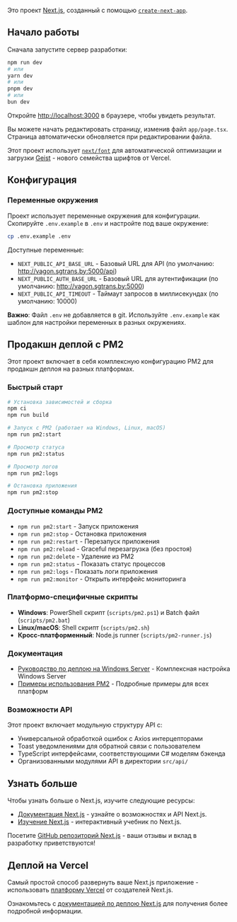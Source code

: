Это проект [Next.js](https://nextjs.org), созданный с помощью [`create-next-app`](https://nextjs.org/docs/app/api-reference/cli/create-next-app).

## Начало работы

Сначала запустите сервер разработки:

```bash
npm run dev
# или
yarn dev
# или
pnpm dev
# или
bun dev
```

Откройте [http://localhost:3000](http://localhost:3000) в браузере, чтобы увидеть результат.

Вы можете начать редактировать страницу, изменив файл `app/page.tsx`. Страница автоматически обновляется при редактировании файла.

Этот проект использует [`next/font`](https://nextjs.org/docs/app/building-your-application/optimizing/fonts) для автоматической оптимизации и загрузки [Geist](https://vercel.com/font) - нового семейства шрифтов от Vercel.

## Конфигурация

### Переменные окружения

Проект использует переменные окружения для конфигурации. Скопируйте `.env.example` в `.env` и настройте под ваше окружение:

```bash
cp .env.example .env
```

Доступные переменные:
- `NEXT_PUBLIC_API_BASE_URL` - Базовый URL для API (по умолчанию: http://vagon.sgtrans.by:5000/api)
- `NEXT_PUBLIC_AUTH_BASE_URL` - Базовый URL для аутентификации (по умолчанию: http://vagon.sgtrans.by:5000)
- `NEXT_PUBLIC_API_TIMEOUT` - Таймаут запросов в миллисекундах (по умолчанию: 10000)

**Важно**: Файл `.env` не добавляется в git. Используйте `.env.example` как шаблон для настройки переменных в разных окружениях.

## Продакшн деплой с PM2

Этот проект включает в себя комплексную конфигурацию PM2 для продакшн деплоя на разных платформах.

### Быстрый старт
```bash
# Установка зависимостей и сборка
npm ci
npm run build

# Запуск с PM2 (работает на Windows, Linux, macOS)
npm run pm2:start

# Просмотр статуса
npm run pm2:status

# Просмотр логов
npm run pm2:logs

# Остановка приложения
npm run pm2:stop
```

### Доступные команды PM2
- `npm run pm2:start` - Запуск приложения
- `npm run pm2:stop` - Остановка приложения
- `npm run pm2:restart` - Перезапуск приложения
- `npm run pm2:reload` - Graceful перезагрузка (без простоя)
- `npm run pm2:delete` - Удаление из PM2
- `npm run pm2:status` - Показать статус процессов
- `npm run pm2:logs` - Показать логи приложения
- `npm run pm2:monitor` - Открыть интерфейс мониторинга

### Платформо-специфичные скрипты
- **Windows**: PowerShell скрипт (`scripts/pm2.ps1`) и Batch файл (`scripts/pm2.bat`)
- **Linux/macOS**: Shell скрипт (`scripts/pm2.sh`)
- **Кросс-платформенный**: Node.js runner (`scripts/pm2-runner.js`)

### Документация
- [Руководство по деплою на Windows Server](./WINDOWS_DEPLOYMENT.md) - Комплексная настройка Windows Server
- [Примеры использования PM2](./PM2_USAGE_EXAMPLES.md) - Подробные примеры для всех платформ

### Возможности API
Этот проект включает модульную структуру API с:
- Универсальной обработкой ошибок с Axios интерцепторами
- Toast уведомлениями для обратной связи с пользователем
- TypeScript интерфейсами, соответствующими C# моделям бэкенда
- Организованными модулями API в директории `src/api/`

## Узнать больше

Чтобы узнать больше о Next.js, изучите следующие ресурсы:

- [Документация Next.js](https://nextjs.org/docs) - узнайте о возможностях и API Next.js.
- [Изучение Next.js](https://nextjs.org/learn) - интерактивный учебник по Next.js.

Посетите [GitHub репозиторий Next.js](https://github.com/vercel/next.js) - ваши отзывы и вклад в разработку приветствуются!

## Деплой на Vercel

Самый простой способ развернуть ваше Next.js приложение - использовать [платформу Vercel](https://vercel.com/new?utm_medium=default-template&filter=next.js&utm_source=create-next-app&utm_campaign=create-next-app-readme) от создателей Next.js.

Ознакомьтесь с [документацией по деплою Next.js](https://nextjs.org/docs/app/building-your-application/deploying) для получения более подробной информации.
